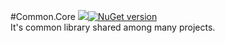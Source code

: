#Common.Core <a href="http://teamcity/viewType.html?buildTypeId=btN&guest=1"><img src="http://13.92.184.77:86/app/rest/builds/buildType:(id:Common_Build)/statusIcon"/></a>[![NuGet version](https://badge.fury.io/nu/Common.Core.Net.Framework.svg)](https://badge.fury.io/nu/Common.Core.Net.Framework)
<br/>
It's common library shared among many projects. 

